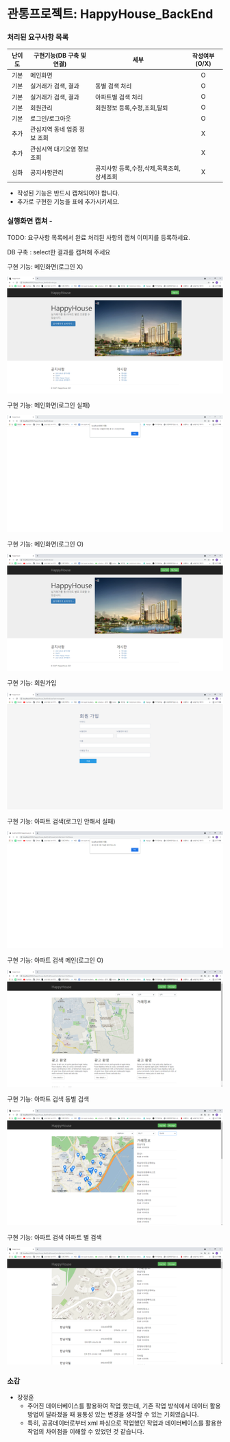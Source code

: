 # 관통프로젝트: HappyHouse_BackEnd



### 처리된 요구사항 목록

|난이도|구현기능(DB 구축 및 연결)|세부|작성여부(O/X)|
|:---:|---|---|:---:|
|기본|메인화면||O|
|기본|실거래가 검색, 결과|동별 검색 처리|O|
|기본|실거래가 검색, 결과|아파트별 검색 처리|O|
|기본|회원관리|회원정보 등록,수정,조회,탈퇴|O|
|기본|로그인/로그아웃||O|
|추가|관심지역 동네 업종 정보 조회||X|
|추가|관심시역 대기오염 정보 조회||X|
|심화|공지사항관리|공지사항 등록,수정,삭제,목록조회,상세조회|X|

* 작성된 기능은 반드시 캡쳐되어야 합니다.
* 추가로 구현한 기능을 표에 추가시키세요.


### 실행화면 캡쳐 - 
TODO: 요구사항 목록에서 완료 처리된 사항의 캡쳐 이미지를 등록하세요.

DB 구축 : select한 결과를 캡쳐해 주세요

구현 기능: 메인화면(로그인 X)

![](https://github.com/Doppio1101/PJT/blob/master/Back_End_PJT/1015_%EA%B4%80%ED%86%B5PJT_%EC%82%AC%EC%A7%84/HappyHouse_BackEnd_Main_loginX.PNG?raw=true)



구현 기능: 메인화면(로그인 실패)

![](https://github.com/Doppio1101/PJT/blob/master/Back_End_PJT/1015_%EA%B4%80%ED%86%B5PJT_%EC%82%AC%EC%A7%84/HappyHouse_BackEnd_Main_login_fail.PNG?raw=true)



구현 기능: 메인화면(로그인 O)

![](https://github.com/Doppio1101/PJT/blob/master/Back_End_PJT/1015_%EA%B4%80%ED%86%B5PJT_%EC%82%AC%EC%A7%84/HappyHouse_BackEnd_Main_loginO.PNG?raw=true)



구현 기능: 회원가입

![](https://github.com/Doppio1101/PJT/blob/master/Back_End_PJT/1015_%EA%B4%80%ED%86%B5PJT_%EC%82%AC%EC%A7%84/HappyHouse_BackEnd_resigter.PNG?raw=true)



구현 기능: 아파트 검색(로그인 안해서 실패)

![](https://github.com/Doppio1101/PJT/blob/master/Back_End_PJT/1015_%EA%B4%80%ED%86%B5PJT_%EC%82%AC%EC%A7%84/HappyHouse_BackEnd_findHouse_loginX.PNG?raw=true)



구현 기능: 아파트 검색 메인(로그인 O)

![](https://github.com/Doppio1101/PJT/blob/master/Back_End_PJT/1015_%EA%B4%80%ED%86%B5PJT_%EC%82%AC%EC%A7%84/HappyHouse_BackEnd_findHouse_loginO.PNG?raw=true)



구현 기능: 아파트 검색 동별 검색

![](https://github.com/Doppio1101/PJT/blob/master/Back_End_PJT/1015_%EA%B4%80%ED%86%B5PJT_%EC%82%AC%EC%A7%84/HappyHouse_BackEnd_findHouse_dongFind.PNG?raw=true)



구현 기능: 아파트 검색 아파트 별 검색

![](https://github.com/Doppio1101/PJT/blob/master/Back_End_PJT/1015_%EA%B4%80%ED%86%B5PJT_%EC%82%AC%EC%A7%84/HappyHouse_BackEnd_findHouse_aptFind.PNG?raw=true)







### 소감

- 장정훈
  - 주어진 데이터베이스를 활용하여 작업 했는데, 기존 작업 방식에서 데이터 활용 방법이 달라졌을 때 융통성 있는 변경을 생각할 수 있는 기회였습니다.
  - 특히, 공공데이터로부터 xml 파싱으로 작업했던 작업과 데이터베이스를 활용한 작업의 차이점을 이해할 수 있었던 것 같습니다.
